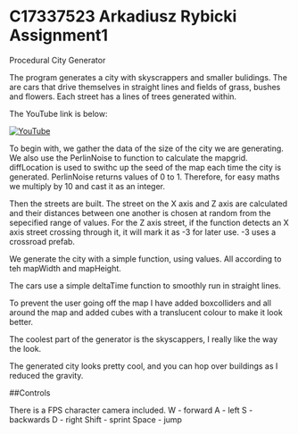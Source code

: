 # C17337523 Arkadiusz Rybicki Assignment1

Procedural City Generator 

The program generates a city with skyscrappers and smaller bulidings. The are cars that drive themselves in straight lines and fields of grass, bushes and flowers. Each street has a lines of trees generated within.

The YouTube link is below:

[![YouTube](http://img.youtube.com/CUSXBBhUEfc/0.jpg)](https://www.youtube.com/watch?v=CUSXBBhUEfc)


To begin with, we gather the data of the size of the city we are generating. We also use the PerlinNoise to function to calculate the mapgrid. diffLocation is used to swithc up the seed of the map each time the city is generated. PerlinNoise returns values of 0 to 1. Therefore, for easy maths we multiply by 10 and cast it as an integer.

Then the streets are built. The street on the X axis and Z axis are calculated and their distances between one another is chosen at random from the sepecified range of values. For the Z axis street, if the function detects an X axis street crossing through it, it will mark it as -3 for later use. -3 uses a crossroad prefab.

We generate the city with a simple function, using values. All according to teh mapWidth and mapHeight.

The cars use a simple deltaTime function to smoothly run in straight lines.

To prevent the user going off the map I have added boxcolliders and all around the map and added cubes with a translucent colour to make it look better.

The coolest part of the generator is the skyscappers, I really like the way the look.

The generated city looks pretty cool, and you can hop over buildings as I reduced the gravity.

##Controls

There is a FPS character camera included.
W - forward
A - left
S - backwards
D - right
Shift - sprint
Space - jump




